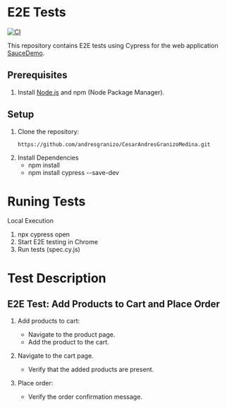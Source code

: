 # E2E Tests

[![CI](https://github.com/andresgranizo/CesarAndresGranizoMedina/actions/workflows/ci.yml/badge.svg)](https://github.com/andresgranizo/CesarAndresGranizoMedina/actions/workflows/ci.yml)

This repository contains E2E tests using Cypress for the web application [SauceDemo](https://www.saucedemo.com).

## Prerequisites

1. Install [Node.js](https://nodejs.org/) and npm (Node Package Manager).

## Setup

1. Clone the repository:
   ```bash
   https://github.com/andresgranizo/CesarAndresGranizoMedina.git
2. Install Dependencies
   * npm install
   * npm install cypress --save-dev

# Runing Tests

Local Execution

1. npx cypress open
2. Start E2E testing in Chrome
3. Run tests (spec.cy.js)

# Test Description
## E2E Test: Add Products to Cart and Place Order
1. Add products to cart:
   * Navigate to the product page.
   * Add the product to the cart.

2. Navigate to the cart page.
   * Verify that the added products are present.

3. Place order:
   * Verify the order confirmation message.
